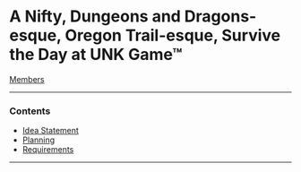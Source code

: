 # A Nifty, Dungeons and Dragons-esque, Oregon Trail-esque, Survive the Day at UNK Game™
[Members](https://github.com/SirRexOfRider/CYBR404-UNK-Oregon-Trail/blob/main/Project/Members.md)
<hr>

### Contents
- [Idea Statement](https://github.com/SirRexOfRider/CYBR404-UNK-Oregon-Trail/blob/main/Project/IdeaStatement.md)
- [Planning](https://github.com/SirRexOfRider/CYBR404-UNK-Oregon-Trail/blob/main/Project/Planning/Planning.md)
- [Requirements](https://github.com/SirRexOfRider/CYBR404-UNK-Oregon-Trail/tree/main/Project/Requirements)
<hr>


